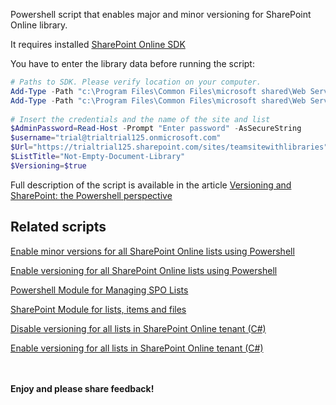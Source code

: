 Powershell script that enables major and minor versioning for SharePoint Online library.

 

 

It requires installed  [SharePoint Online SDK ](http://www.microsoft.com/en-us/download/details.aspx?id=42038)

You have to enter the library data before running the script:

 

```PowerShell
# Paths to SDK. Please verify location on your computer. 
Add-Type -Path "c:\Program Files\Common Files\microsoft shared\Web Server Extensions\15\ISAPI\Microsoft.SharePoint.Client.dll"  
Add-Type -Path "c:\Program Files\Common Files\microsoft shared\Web Server Extensions\15\ISAPI\Microsoft.SharePoint.Client.Runtime.dll"  
 
# Insert the credentials and the name of the site and list 
$AdminPassword=Read-Host -Prompt "Enter password" -AsSecureString 
$username="trial@trialtrial125.onmicrosoft.com" 
$Url="https://trialtrial125.sharepoint.com/sites/teamsitewithlibraries" 
$ListTitle="Not-Empty-Document-Library" 
$Versioning=$true
``` 
 

Full description of the script is available in the article  [Versioning and SharePoint: the Powershell perspective](https://social.technet.microsoft.com/wiki/contents/articles/30115.versioning-and-sharepoint-the-powershell-perspective-part-1.aspx)

 

 

## Related scripts
 

[Enable minor versions for all SharePoint Online lists using Powershell](https://gallery.technet.microsoft.com/scriptcenter/Enable-minor-versions-for-431d4a7e)

[Enable versioning for all SharePoint Online lists using Powershell](https://gallery.technet.microsoft.com/scriptcenter/Enable-versioning-for-all-ae5cfb5d)

[Powershell Module for Managing SPO Lists](https://gallery.technet.microsoft.com/scriptcenter/Powershell-Module-for-b88bc2d9https://gallery.technet.microsoft.com/scriptcenter/Powershell-Module-for-b88bc2d9)

[SharePoint Module for lists, items and files](https://gallery.technet.microsoft.com/scriptcenter/SharePoint-Module-for-5ecbbcf0)

[Disable versioning for all lists in SharePoint Online tenant (C#)](https://gallery.technet.microsoft.com/scriptcenter/Disable-versioning-for-all-c8d11c71)

[Enable versioning for all lists in SharePoint Online tenant (C#)](https://gallery.technet.microsoft.com/scriptcenter/Enable-versioning-for-all-e17ebcd0)



 <br/><br/>
<b>Enjoy and please share feedback!</b>
